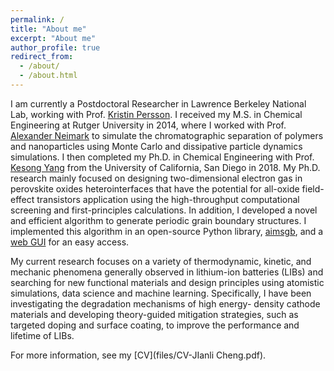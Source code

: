 ```yaml
---
permalink: /
title: "About me"
excerpt: "About me"
author_profile: true
redirect_from: 
  - /about/
  - /about.html
---
```


I am currently a Postdoctoral Researcher in Lawrence Berkeley National Lab, working with Prof. [Kristin Persson](https://vcresearch.berkeley.edu/faculty/kristin-persson). 
I received my M.S. in Chemical Engineering at Rutger University in 2014, where I worked with Prof. [Alexander Neimark](http://coewww.rutgers.edu/~aneimark/) to simulate the chromatographic separation of polymers and nanoparticles using Monte Carlo and dissipative particle dynamics simulations. 
I then completed my Ph.D. in Chemical Engineering with Prof. [Kesong Yang](http://materials.ucsd.edu/) from the University of California, San Diego in 2018. My Ph.D. research mainly focused on designing two-dimensional electron gas in perovskite oxides heterointerfaces that have the potential for all-oxide field-effect transistors application using the high-throughput computational screening and first-principles calculations. 
In addition, I developed a novel and efficient algorithm to generate periodic grain boundary structures. I implemented this algorithm in an open-source Python library, [aimsgb](https://github.com/ksyang2013/aimsgb), and a [web GUI](http://aimsgb.org/) for an easy access.

My current research focuses on a variety of thermodynamic, kinetic, and mechanic phenomena generally observed in lithium-ion batteries (LIBs) and searching for new functional materials and design principles using atomistic simulations, data science and machine learning. Specifically, I have been investigating the degradation mechanisms of high energy- density cathode materials and developing theory-guided mitigation strategies, such as targeted doping and surface coating, to improve the performance and lifetime of LIBs.

For more information, see my [CV](files/CV-JIanli Cheng.pdf).